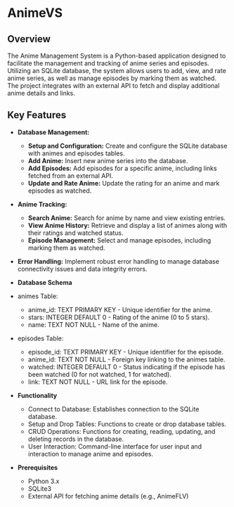 # AnimeVS
## Overview
The Anime Management System is a Python-based application designed to facilitate the management and tracking of anime series and episodes. Utilizing an SQLite database, the system allows users to add, view, and rate anime series, as well as manage episodes by marking them as watched. The project integrates with an external API to fetch and display additional anime details and links.

## Key Features
* **Database Management:**
  - **Setup and Configuration:** Create and configure the SQLite database with animes and episodes tables.
  - **Add Anime:** Insert new anime series into the database.
  - **Add Episodes:** Add episodes for a specific anime, including links fetched from an external API.
  - **Update and Rate Anime:** Update the rating for an anime and mark episodes as watched.

* **Anime Tracking:**

  - **Search Anime:** Search for anime by name and view existing entries.
  - **View Anime History:** Retrieve and display a list of animes along with their ratings and watched status.
  - **Episode Management:** Select and manage episodes, including marking them as watched.

* **Error Handling:**
Implement robust error handling to manage database connectivity issues and data integrity errors.

* **Database Schema**
* animes Table:
  - anime_id: TEXT PRIMARY KEY - Unique identifier for the anime.
  - stars: INTEGER DEFAULT 0 - Rating of the anime (0 to 5 stars).
  - name: TEXT NOT NULL - Name of the anime.

* episodes Table:
  - episode_id: TEXT PRIMARY KEY - Unique identifier for the episode.
  - anime_id: TEXT NOT NULL - Foreign key linking to the animes table.
  - watched: INTEGER DEFAULT 0 - Status indicating if the episode has been watched (0 for not watched, 1 for watched).
  - link: TEXT NOT NULL - URL link for the episode.

* **Functionality**
  
  - Connect to Database: Establishes connection to the SQLite database.
  - Setup and Drop Tables: Functions to create or drop database tables.
  - CRUD Operations: Functions for creating, reading, updating, and deleting records in the database.
  - User Interaction: Command-line interface for user input and interaction to manage anime and episodes.

* **Prerequisites**
  - Python 3.x
  - SQLite3
  - External API for fetching anime details (e.g., AnimeFLV)
